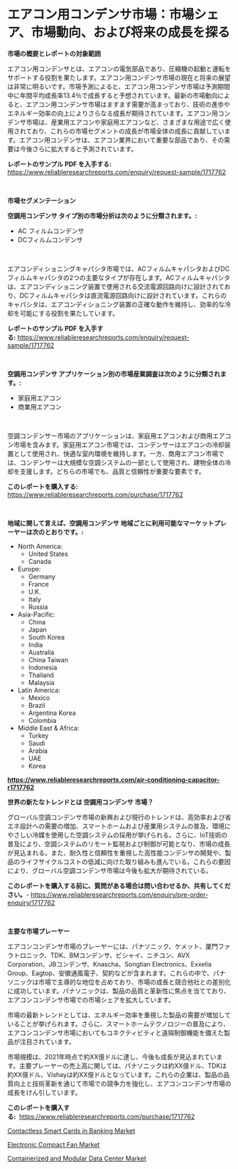 <p><h1>エアコン用コンデンサ市場：市場シェア、市場動向、および将来の成長を探る</h1></p><p><strong>市場の概要とレポートの対象範囲</strong></p>
<p><p>エアコン用コンデンサとは、エアコンの電気部品であり、圧縮機の起動と運転をサポートする役割を果たします。エアコン用コンデンサ市場の現在と将来の展望は非常に明るいです。市場予測によると、エアコン用コンデンサ市場は予測期間中に年間平均成長率13.4％で成長すると予想されています。最新の市場動向によると、エアコン用コンデンサ市場はますます需要が高まっており、技術の進歩やエネルギー効率の向上によりさらなる成長が期待されています。エアコン用コンデンサ市場は、産業用エアコンや家庭用エアコンなど、さまざまな用途で広く使用されており、これらの市場セグメントの成長が市場全体の成長に貢献しています。エアコン用コンデンサは、エアコン業界において重要な部品であり、その需要は今後さらに拡大すると予測されています。</p></p>
<p><strong>レポートのサンプル PDF を入手する:</strong> <a href="https://www.reliableresearchreports.com/enquiry/request-sample/1717762">https://www.reliableresearchreports.com/enquiry/request-sample/1717762</a></p>
<p>&nbsp;</p>
<p><strong>市場セグメンテーション</strong></p>
<p><strong>空調用コンデンサ タイプ別の市場分析は次のように分類されます。:</strong></p>
<p><ul><li>AC フィルムコンデンサ</li><li>DCフィルムコンデンサ</li></ul></p>
<p>&nbsp;</p>
<p><p>エアコンディショニングキャパシタ市場では、ACフィルムキャパシタおよびDCフィルムキャパシタの2つの主要なタイプが存在します。ACフィルムキャパシタは、エアコンディショニング装置で使用される交流電源回路向けに設計されており、DCフィルムキャパシタは直流電源回路向けに設計されています。これらのキャパシタは、エアコンディショニング装置の正確な動作を維持し、効率的な冷却を可能にする役割を果たしています。</p></p>
<p><strong>レポートのサンプル PDF を入手する:</strong>&nbsp;<a href="https://www.reliableresearchreports.com/enquiry/request-sample/1717762">https://www.reliableresearchreports.com/enquiry/request-sample/1717762</a></p>
<p>&nbsp;</p>
<p><strong> 空調用コンデンサ アプリケーション別の市場産業調査は次のように分類されます。:</strong></p>
<p><ul><li>家庭用エアコン</li><li>商業用エアコン</li></ul></p>
<p>&nbsp;</p>
<p><p>空調コンデンサー市場のアプリケーションは、家庭用エアコンおよび商用エアコン市場を含みます。家庭用エアコン市場では、コンデンサーはエアコンの冷却装置として使用され、快適な室内環境を維持します。一方、商用エアコン市場では、コンデンサーは大規模な空調システムの一部として使用され、建物全体の冷却を支援します。どちらの市場でも、品質と信頼性が重要な要素です。</p></p>
<p><strong>このレポートを購入する:</strong>&nbsp; <a href="https://www.reliableresearchreports.com/purchase/1717762">https://www.reliableresearchreports.com/purchase/1717762</a></p>
<p>&nbsp;</p>
<p><strong>地域に関して言えば、空調用コンデンサ 地域ごとに利用可能なマーケットプレーヤーは次のとおりです。:</strong></p>
<p><ul>
    <li>
        North America:
        <ul>
            <li>United States</li>
            <li>Canada</li>
        </ul>
    </li>
    <li>
        Europe:
        <ul>
            <li>Germany</li>
            <li>France</li>
            <li>U.K.</li>
            <li>Italy</li>
            <li>Russia</li>
        </ul>
    </li>
    <li>
        Asia-Pacific:
        <ul>
            <li>China</li>
            <li>Japan</li>
            <li>South Korea</li>
            <li>India</li>
            <li>Australia</li>
            <li>China Taiwan</li>
            <li>Indonesia</li>
            <li>Thailand</li>
            <li>Malaysia</li>
        </ul>
    </li>
    <li>
        Latin America:
        <ul>
            <li>Mexico</li>
            <li>Brazil</li>
            <li>Argentina Korea</li>
            <li>Colombia</li>
        </ul>
    </li>
    <li>
        Middle East & Africa:
        <ul>
            <li>Turkey</li>
            <li>Saudi</li>
            <li>Arabia</li>
            <li>UAE</li>
            <li>Korea</li>
        </ul>
    </li>
    </ul></p>
<p><strong><a href="https://www.reliableresearchreports.com/air-conditioning-capacitor-r1717762">https://www.reliableresearchreports.com/air-conditioning-capacitor-r1717762</a></strong>&nbsp;</p>
<p><strong>世界の新たなトレンドとは 空調用コンデンサ 市場？</strong></p>
<p><p>グローバル空調コンデンサ市場の新興および現行のトレンドは、高効率および省エネ設計への需要の増加、スマートホームおよび産業用システムの普及、環境にやさしい冷媒を使用した空調システムの採用が挙げられる。さらに、IoT技術の普及により、空調システムのリモート監視および制御が可能となり、市場の成長が見込まれる。また、耐久性と信頼性を重視した高性能コンデンサの開発や、製品のライフサイクルコストの低減に向けた取り組みも進んでいる。これらの要因により、グローバル空調コンデンサ市場は今後も拡大が期待されている。</p></p>
<p><strong>このレポートを購入する前に、質問がある場合は問い合わせるか、共有してください。</strong>- <a href="https://www.reliableresearchreports.com/enquiry/pre-order-enquiry/1717762">https://www.reliableresearchreports.com/enquiry/pre-order-enquiry/1717762</a></p>
<p>&nbsp;</p>
<p><strong>主要な市場プレーヤー</strong></p>
<p><p>エアコンコンデンサ市場のプレーヤーには、パナソニック、ケメット、厦門ファラトロニック、TDK、BMコンデンサ、ビシャイ、ニチコン、AVX Corporation、JBコンデンサ、Knascha、Songtian Electronics、Exxelia Group、Eagtop、安徽通風電子、契約などが含まれます。これらの中で、パナソニックは市場で主導的な地位を占めており、市場の成長と競合他社との差別化に成功しています。パナソニックは、製品の品質と革新性に焦点を当てており、エアコンコンデンサ市場での市場シェアを拡大しています。</p><p>市場の最新トレンドとしては、エネルギー効率を重視した製品の需要が増加していることが挙げられます。さらに、スマートホームテクノロジーの普及により、エアコンコンデンサ市場においてもコネクティビティと遠隔制御機能を備えた製品が注目されています。</p><p>市場規模は、2021年時点で約XX億ドルに達し、今後も成長が見込まれています。主要プレーヤーの売上高に関しては、パナソニックは約XX億ドル、TDKは約XX億ドル、Vishayは約XX億ドルとなっています。これらの企業は、製品の品質向上と技術革新を通じて市場での競争力を強化し、エアコンコンデンサ市場の成長をけん引しています。</p></p>
<p><strong>このレポートを購入する:</strong>&nbsp;&nbsp;<a href="https://www.reliableresearchreports.com/purchase/1717762">https://www.reliableresearchreports.com/purchase/1717762</a></p>
<p><p><a href="https://copper-carbon-84f.notion.site/Analyzing-Contactless-Smart-Cards-in-Banking-Market-Global-Industry-Perspective-and-Forecast-2024--217abfd263844ca39fc89eddbd7d8744">Contactless Smart Cards in Banking Market</a></p><p><a href="https://circular-yam-9b9.notion.site/Electronic-Compact-Fan-Market-Size-and-Market-Trends-Complete-Industry-Overview-2024-to-2031-31ba18557d3e4921a2860c7f526eee13">Electronic Compact Fan Market</a></p><p><a href="https://cedar-agate-3da.notion.site/Containerized-and-Modular-Data-Center-Market-Size-Reveals-the-Best-Marketing-Channels-In-Global-Indu-75cb135a1b5b4101a7c6a53b0c2a6076">Containerized and Modular Data Center Market</a></p></p>
